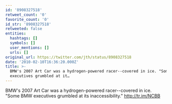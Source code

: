 ```yaml
---
id: '8908327518'
retweet_count: '0'
favorite_count: '0'
id_str: '8908327518'
retweeted: false
entities:
  hashtags: []
  symbols: []
  user_mentions: []
  urls: []
original_url: https://twitter.com/jth/status/8908327518
date: '2010-02-10T16:36:20.000Z'
title: >-
  BMW's 2007 Art Car was a hydrogen-powered racer--covered in ice. "Some BMW
  executives grumbled at it…
---
```


BMW's 2007 Art Car was a hydrogen-powered racer--covered in ice. "Some BMW executives grumbled at its inaccessibility." http://tr.im/NCBB
